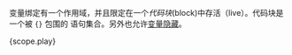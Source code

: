 变量绑定有一个作用域，并且限定在一个*代码块*(block)中存活（live）。代码块是一个被 `{}` 包围的
语句集合。另外也允许[变量隐藏][variable-shadow]。

{scope.play}

[variable-shadow]: https://en.wikipedia.org/wiki/Variable_shadowing
